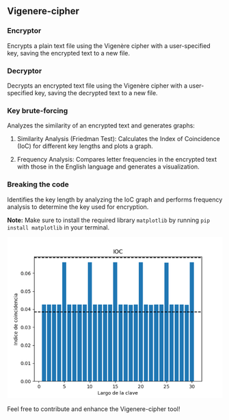 ## Vigenere-cipher

### Encryptor

Encrypts a plain text file using the Vigenère cipher with a user-specified key, saving the encrypted text to a new file.

### Decryptor

Decrypts an encrypted text file using the Vigenère cipher with a user-specified key, saving the decrypted text to a new file.

### Key brute-forcing

Analyzes the similarity of an encrypted text and generates graphs:

1. Similarity Analysis (Friedman Test): Calculates the Index of Coincidence (IoC) for different key lengths and plots a graph.

2. Frequency Analysis: Compares letter frequencies in the encrypted text with those in the English language and generates a visualization.

### Breaking the code

Identifies the key length by analyzing the IoC graph and performs frequency analysis to determine the key used for encryption.

**Note:** Make sure to install the required library `matplotlib` by running `pip install matplotlib` in your terminal.

![Ioc-Graph](/Images/Ioc_graph.png)

Feel free to contribute and enhance the Vigenere-cipher tool!
